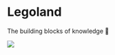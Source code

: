# Legoland
The building blocks of knowledge 📑

![](https://cdn4.iconfinder.com/data/icons/childhood-and-toys/53/31-512.png)
